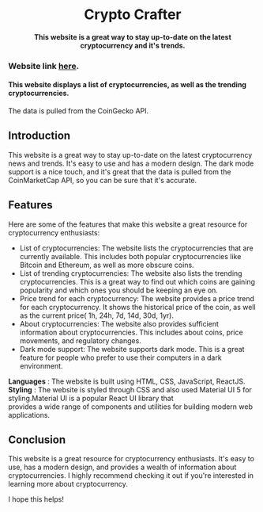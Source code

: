 <h1 align="center"> Crypto Crafter </h1>
<h4 align="center"> This website is a great way to stay up-to-date on the latest cryptocurrency and it's trends. </h4>

### Website link [here](https://dynamic-crypto-crafter.netlify.app/).
#### This website displays a list of cryptocurrencies, as well as the trending cryptocurrencies.
The data is pulled from the CoinGecko API.

## Introduction
 This website is a great way to stay up-to-date on the latest cryptocurrency news and trends. It's easy to use and has a modern design. The dark mode support is a nice touch, and it's great that the data is pulled from the CoinMarketCap API, so you can be sure that it's accurate.

## Features
Here are some of the features that make this website a great resource for cryptocurrency enthusiasts:

* List of cryptocurrencies: The website lists the cryptocurrencies that are currently available. This includes both popular cryptocurrencies like Bitcoin and Ethereum, as well as more obscure coins.
* List of trending cryptocurrencies: The website also lists the trending cryptocurrencies. This is a great way to find out which coins are gaining popularity and which ones you should be keeping an eye on.
* Price trend for each cryptocurrency: The website provides a price trend for each cryptocurrency. It shows the historical price of the coin, as well as the current price( 1h, 24h, 7d, 14d, 30d, 1yr).
* About cryptocurrencies: The website also provides sufficient information about cryptocurrencies. This includes about coins, price movements, and regulatory changes.
* Dark mode support: The website supports dark mode. This is a great feature for people who prefer to use their computers in a dark environment.

 **Languages** : The website is built using HTML, CSS, JavaScript, ReactJS.
 **Styling** : The website is styled through CSS and also used Material UI 5 for styling.Material UI is a popular React UI library that    
               provides a wide range of components and utilities for building modern web applications.
## Conclusion
This website is a great resource for cryptocurrency enthusiasts. It's easy to use, has a modern design, and provides a wealth of information about cryptocurrencies. I highly recommend checking it out if you're interested in learning more about cryptocurrency.

I hope this helps!
